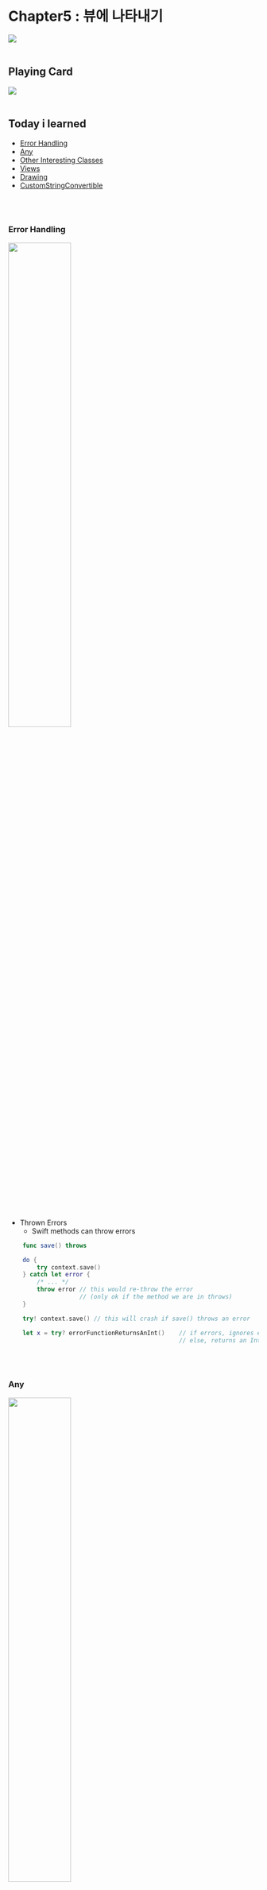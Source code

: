 # Chapter5 : 뷰에 나타내기
<img src="https://github.com/sustainable-git/iOS-Application-Study/blob/main/%5BStanford%5D%20iOS11%20App%20developement/CHAPTER%205/imageFiles/1.jpg?raw=true">

<br>
 <br>

## Playing Card
<img src="https://github.com/sustainable-git/iOS-Application-Study/blob/main/%5BStanford%5D%20iOS11%20App%20developement/CHAPTER%205/imageFiles/demo.jpg?raw=true">

<br>
 <br>

## Today i learned
- [Error Handling](#Error-Handling)
- [Any](#Any)
- [Other Interesting Classes](#Other-Interesting-Classes)
- [Views](#Views)
- [Drawing](#Drawing)
- [CustomStringConvertible](#CustomStringConvertible)

<br>
 <br>

### Error Handling
<img width=50% src="https://github.com/sustainable-git/iOS-Application-Study/blob/main/%5BStanford%5D%20iOS11%20App%20developement/CHAPTER%205/imageFiles/2.jpg?raw=true">

- Thrown Errors
  - Swift methods can throw errors

```swift
    func save() throws  

    do {
        try context.save()
    } catch let error {
        /* ... */
        throw error // this would re-throw the error
                    // (only ok if the method we are in throws)
    }

    try! context.save() // this will crash if save() throws an error

    let x = try? errorFunctionReturnsAnInt()    // if errors, ignores error and returns nil
                                                // else, returns an Int
```

<br>
 <br>

### Any
<img width=50% src="https://github.com/sustainable-git/iOS-Application-Study/blob/main/%5BStanford%5D%20iOS11%20App%20developement/CHAPTER%205/imageFiles/3.jpg?raw=true">

- Any & AnyObject
  - These types are for old Objective-C APIs
  - AnyObject holds classes only
  - `func prepare(for segue: UIStoryboardSegue, sender: Any?)`
    - The sender might be a UIButton or some custom thing in your code
    - It's an Optional because it's okay for a segue to happen without a sender being specified


- How do we use a variable of type Any?
  - we can't use it directly
  - Instead, we must convert it to another known type
  - Conversion is done with the `as?` (Optional)
  - You can check to see if something can be converted with the `is` keyword

```swift
    let unknown: Any = ...
    if let foo = unknown as? MyType {
        // foo is of type MyType in here
        // so we can invoke MyType methods or access MyType vars in foo
        // if unknown was not of type MyType, then we'll never get here
    }
```

- Casting
  - you can cast any type with `as?` into any other type that makes sense
  - "downcasting" also possible

```swift
    let vc : UIViewController = ConcentrationViewController()
    vc.flipCard() // errors, since vc is typed as a UIViewController

    if let cvc = vc as? ConcentrationViewController {
        cvc.flipCard() // this is okay
    }
```

<br>
 <br>

### Other Interesting Classes
<img width=50% src="https://github.com/sustainable-git/iOS-Application-Study/blob/main/%5BStanford%5D%20iOS11%20App%20developement/CHAPTER%205/imageFiles/4.jpg?raw=true">

- Other Interesting Classes
  - NSObject
      - Base class for all Objective-C classes
  - NSNumber
    - Generic number-hoding class

``` swift
    let n = NSNumber(35.5) or let n : NSNumber = 35.5
    let intified : Int = n.intValue // also doubleValue, boolValue
```

- - Date
    - Value type used to find out the date and time
    - See also Calendar, DateFomatter, DateComponents // because of the variety of data systems
  - Data
    - A value type  "bag o' bits"

<br>
 <br>

### Views
<img width=50% src="https://github.com/sustainable-git/iOS-Application-Study/blob/main/%5BStanford%5D%20iOS11%20App%20developement/CHAPTER%205/imageFiles/5.jpg?raw=true">

- Views
    - A view (i.e. `UIView` subclass) represents a rectangular area
    - Defines a coordinate space
    - For drawing
    - And for handling touch events


- Hierarchical
    - A view has only one superview ... `var superview: UIView?`
    - But it can have many subviews ... `var subviews: [UIView]`
    - The order in the subvies array matters : Later on top


- Initializing a UIView
    - A UIView's initializer is different if it comes out of a storyboard
        - `init(frame: CGRect)` // initializer if the UIView is created in code
        - `init(coder: NSCoder)` // initializer if the UIView comes out of a storyboard
    - If you need an initializer, implement them both

```swift
    func setup() { ... }

    override init(frame: CGRect) {
        super.init(frame: frame)
        setup()
    }
    required init?(coder aDecoder: NSCoder) {
        super.init(coder: aDecoder)
        setup()
    }
```

- Another alternative to initializer in UIView
  - `awakeFromNib()` // only called if the UIView comes out of a storyboard
  - This is not an initializer
 
- Coordinate System Data Structures
  - CGFloat
    - `let cgf = CGFloat(aDouble)`
  - CGPoint
    - `var point = CGPoint(x: 37.0, y: 55.2)`
  - CGSize
    - `var size = CGSize(width: 100.0, height: 50.0)`
  - CGRect
    - `var rect = CGRect(origin: CGPoint, size: CGSize)`

- View Coordinate System
  - Origin is upper left
  - Units are `points`, not pixels
    - pixels per point? UIView's `var contentScaleFactor: CGFloat`
  - The boundaries of where drawing happens
    - `var bounds: CGRect`
  - Where is the UIView?
    - `var center: CGPoint`
    - `var frame: CGRect`


- Creating Views
  - Storyboard
    - Generic UIView with `Identity Inspector`
  - Code
    - frame initializer `let newView = UIView(freme: myViewFrame)`
    - or `let newView = UIView()` (frame will be CGRect.zero)

```swift
    // this codes are in a UIViewController
    let labelRect = CGRect(x: 20, y: 20, width: 100, height: 50)
    let label = UILabel(frame: labelRect) // UILabel is a subclass of UIView
    label.text = "Hello"
    view.addSubview(label)
```

- Custom Views
  - To draw, just create a UIView subclass and override draw(CGRect)
    - `override func draw(_ rect: CGRect)`
  - Never call draw(CGRect)
    - Instead, if your view needs to be redrawn
    - `setNeedsDisplay()` or `setNeedsDisplay(_ rect: CGRect)`
  - How to implement draw(CGRect)
    - using `UIBezierPath` class
  - Core Graphics Concept
    1. Function `UIGraphicsGetCurrentContext()` gives a context you can use in draw
    2. Create path
    3. Set drawing attributes like colors, fonts, etc
    4. Stroke or fill the paths

<br>
 <br>

<img width=50% src="https://github.com/sustainable-git/iOS-Application-Study/blob/main/%5BStanford%5D%20iOS11%20App%20developement/CHAPTER%205/imageFiles/6.jpg?raw=true">

- Defining a Path
  - Create a UIBezierPath
```swift
    // this codes are in draw(_ rect: )
    let path = UIBezierPath()
    path.move(to: CGPoint(80, 50))
    path.addLine(to: CGPoint(140, 150))
    path.addLine(to: CGPoint(10, 150))
    path.close()
    
    UIColor.green.setFill()
    UIColor.red.setStroke()
    path.linewidth = 3.0
    path.fill()
    path.stroke()
```

<br>
 <br>
 
### Drawing
<img width=50% src="https://github.com/sustainable-git/iOS-Application-Study/blob/main/%5BStanford%5D%20iOS11%20App%20developement/CHAPTER%205/imageFiles/7.jpg?raw=true">

- Drawing
  - Clipping
    - `addClip()`
  - Hit detection
    - `func contains(_ point: CGPoint) -> Bool` // returns if the point is inside the path


- UIColor
  - Background Color
    - `var backgroundColor: UIColor`
  - Transparency(alpha)
    - `let semitransparentYeloow = UIColor.yellow.withAlphaComponent(0.5)`
  - With transparency
    - you must let system know by setting the UIView `var opaque = false`
  - To make entire UIView transparent
    - `var alpha: CGFloat`


- View Transparency
  - Completely hiding a view without removing it from hierarchy
    - `var isHidden: Bool`


- Drawing Text
```swift
    let text = NSAttributedString(string: "hello")
    text.draw(at: CGPoint)
    let textSize: CGSize = text.size
```


- Accessing a range of characters in a NSAttributedString
```swift
    let pizzaJoint = "café pesto"
    var attrString = NSMutableAttributedString(string: pizzaJoint)
    let firstWordRange = pizzaJopint.startIndex..<pizzaJoint.firstIndex(of: " ")!
    let nsrange = NSRange(firstWordRange, in: pizzaJoint) // convert Range<String.Index>
    attrString.addAttribute(.strokeColor, value: UIColor.orange, range: nsrange)
```

<br>
 <br>

<img width=50% src="https://github.com/sustainable-git/iOS-Application-Study/blob/main/%5BStanford%5D%20iOS11%20App%20developement/CHAPTER%205/imageFiles/8.jpg?raw=true">

- Fonts
  - Be sure to choose a `preferred font`
  - Simple way to get a font in code
    -  `static func preferredFont(forTextStyle: UIFontTextStyle) -> UIFont`
    -  `UIFontTextStyle.headline`
  - More advanced way // custom font
    - `let font = UIFont(name: "Helvetica", size: 36.0)`
    - To scale font to the user's desired size, don't skip below
    - `let metrics = UIFontMetrics(forTextStyle: .body)`
    - `let fontToUse = metrics.scaledFont(for: font)`


- Drwaing Images
  -`UIImageView`
  - Creating a UIIMage object
    - `let image: UIImage? = UIImage(named: "foo")
    - you should add foo.jpg in `Assets.xcassets`
  - Getting from file system
    - `let image: UIImage? = UIImage(contentsOfFile: pathString)`
    - `let image: UIImage? = UIImage(data: Data)`
  - Once you have a UIImage, you can blast its bits on screen
 
 ```swift
    let image: UIImage = ...
    image.draw(at Point: CGPoint)
    image.draw(in rect: CGPoint)
    image.drawAsPattern(in rect: CGPoint)
```


- Redraw on bounds change?
  - when UIView's bounds changes, thest is `no redraw`
    - if you want to redraw, use `var contentMode: UIViewContentMode`
    - `.left`/`.right`/`.bottom`/`.center` ...
    - `.scaleToFill`/`.scaleAspectFill` ...
    - `.redraw`


- Layout on bounds change?
  - If your bounds change, you may want to reposition some of your subviews

```swift
    override func layoutSubviews() { // when you don't use Autolayout
        super.layoutSubviews()
    }
```

<br>
 <br>

### CustomStringConvertible
- It can provide their own representation 
- `var description: String` is necessary
<img width=40% src="https://github.com/sustainable-git/iOS-Application-Study/blob/main/%5BStanford%5D%20iOS11%20App%20developement/CHAPTER%205/imageFiles/9.jpg?raw=true">





